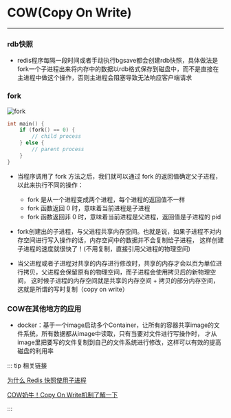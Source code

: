 # COW(Copy On Write)
---

### rdb快照
* redis程序每隔一段时间或者手动执行bgsave都会创建rdb快照，具体做法是fork一个子进程出来将内存中的数据以rdb格式保存到磁盘中，而不是直接在
主进程中做这个操作，否则主进程会阻塞导致无法响应客户端请求

### fork
![fork](http://motor.rcer666.cn/program/redis/fork.png)

```c
int main() {
    if (fork() == 0) {
        // child process
    } else {
        // parent process
    }
}
```

* 当程序调用了 fork 方法之后，我们就可以通过 fork 的返回值确定父子进程，以此来执行不同的操作：
  * fork 是从一个进程变成两个进程，每个进程的返回值不一样  
  * fork 函数返回 0 时，意味着当前进程是子进程
  * fork 函数返回非 0 时，意味着当前进程是父进程，返回值是子进程的 pid
  
* fork创建出的子进程，与父进程共享内存空间。也就是说，如果子进程不对内存空间进行写入操作的话，内存空间中的数据并不会复制给子进程，
这样创建子进程的速度就很快了！(不用复制，直接引用父进程的物理空间)

* 当父进程或者子进程对共享的内存进行修改时，共享的内存才会以页为单位进行拷贝，父进程会保留原有的物理空间，而子进程会使用拷贝后的新物理空间，
这时候子进程的内存空间就是共享的内存空间 + 拷贝的部分内存空间，这就是所谓的写时复制（copy on write）

### COW在其他地方的应用
* docker：基于一个image启动多个Container，让所有的容器共享image的文件系统，所有数据都从image中读取，只有当要对文件进行写操作时，
才从image里把要写的文件复制到自己的文件系统进行修改，这样可以有效的提高磁盘的利用率

::: tip 相关链接

[为什么 Redis 快照使用子进程](https://draveness.me/whys-the-design-redis-bgsave-fork/)

[COW奶牛！Copy On Write机制了解一下](https://juejin.cn/post/6844903702373859335)

:::